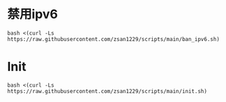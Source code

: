 # 禁用ipv6
```shell
bash <(curl -Ls https://raw.githubusercontent.com/zsan1229/scripts/main/ban_ipv6.sh)
```
# Init
```shell
bash <(curl -Ls https://raw.githubusercontent.com/zsan1229/scripts/main/init.sh)
```
